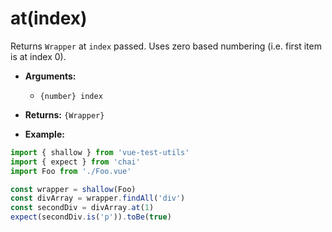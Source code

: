 # at(index)

Returns `Wrapper` at `index` passed. Uses zero based numbering (i.e. first item is at index 0).

- **Arguments:**
  - `{number} index`

- **Returns:** `{Wrapper}`

- **Example:**

```js
import { shallow } from 'vue-test-utils'
import { expect } from 'chai'
import Foo from './Foo.vue'

const wrapper = shallow(Foo)
const divArray = wrapper.findAll('div')
const secondDiv = divArray.at(1)
expect(secondDiv.is('p')).toBe(true)
```
